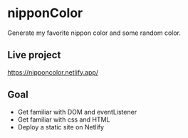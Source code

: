 # nipponColor
Generate my favorite nippon color and some random color.

## Live project
https://nipponcolor.netlify.app/

## Goal 
- Get familiar with DOM and eventListener
- Get familiar with css and HTML
- Deploy a static site on Netlify
